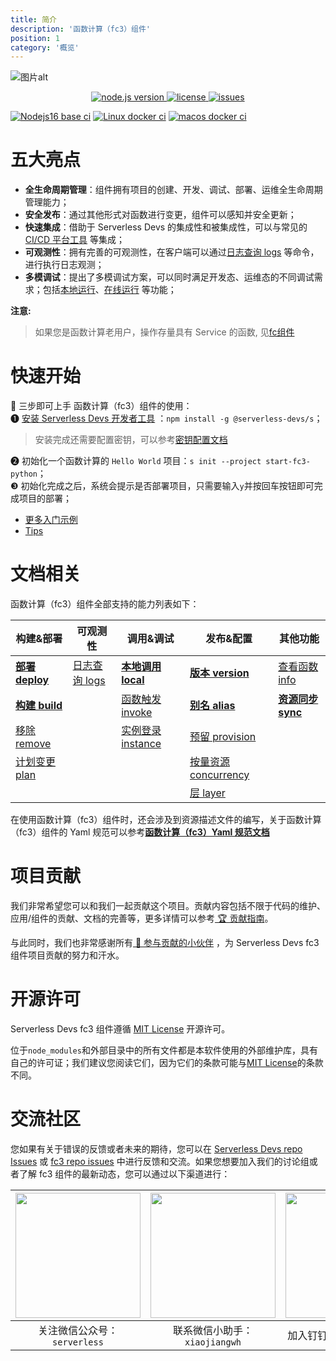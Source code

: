 ```yaml
---
title: 简介
description: '函数计算（fc3）组件'
position: 1
category: '概览'
---
```


![图片alt](https://serverless-article-picture.oss-cn-hangzhou.aliyuncs.com/1635756716877_20211101085157044368.png)
<p align="center" class="flex justify-center">
  <a href="https://nodejs.org/en/" class="ml-1">
    <img src="https://img.shields.io/badge/node-%3E%3D%2014.14.0-brightgreen" alt="node.js version">
  </a>
  <a href="https://github.com/devsapp/fc3/blob/master/LICENSE" class="ml-1">
    <img src="https://img.shields.io/badge/License-MIT-green" alt="license">
  </a>
  <a href="https://github.com/devsapp/fc3/issues" class="ml-1">
    <img src="https://img.shields.io/github/issues/devsapp/fc3" alt="issues">
  </a>
</p>

[![Nodejs16 base ci](https://github.com/devsapp/fc3/actions/workflows/ci_node16.yaml/badge.svg)](https://github.com/devsapp/fc3/actions/workflows/ci_node16.yaml) [![Linux docker ci](https://github.com/devsapp/fc3/actions/workflows/ci_with_docker_linux.yaml/badge.svg)](https://github.com/devsapp/fc3/actions/workflows/ci_with_docker_linux.yaml)  [![macos docker ci](https://github.com/devsapp/fc3/actions/workflows/ci_with_docker_macos.yaml/badge.svg)](https://github.com/devsapp/fc3/actions/workflows/ci_with_docker_macos.yaml) 

# 五大亮点

- **全生命周期管理**：组件拥有项目的创建、开发、调试、部署、运维全生命周期管理能力；
- **安全发布**：通过其他形式对函数进行变更，组件可以感知并安全更新；
- **快速集成**：借助于 Serverless Devs 的集成性和被集成性，可以与常见的 [CI/CD 平台工具](https://github.com/Serverless-Devs/Serverless-Devs/blob/master/docs/cicd.md) 等集成；
- **可观测性**：拥有完善的可观测性，在客户端可以通过[日志查询 logs](./command/logs.md) 等命令，进行执行日志观测；
- **多模调试**：提出了多模调试方案，可以同时满足开发态、运维态的不同调试需求；包括[本地运行](./command/local.md)、[在线运行](./command/invoke.md) 等功能；

**注意:**

> 如果您是函数计算老用户，操作存量具有 Service 的函数, 见[fc组件](https://docs.serverless-devs.com/fc/readme)

# 快速开始

🙋 三步即可上手 函数计算（fc3）组件的使用：   
❶ [安装 Serverless Devs 开发者工具](https://github.com/Serverless-Devs/Serverless-Devs/blob/master/docs/install.md) ：`npm install -g @serverless-devs/s`；   
> 安装完成还需要配置密钥，可以参考[密钥配置文档](config.md)  

❷ 初始化一个函数计算的 `Hello World` 项目：`s init --project start-fc3-python`；      
❸ 初始化完成之后，系统会提示是否部署项目，只需要输入`y`并按回车按钮即可完成项目的部署；

- [更多入门示例](https://github.com/devsapp/start-fc/tree/V3)
- [Tips](./tips.md)

# 文档相关

函数计算（fc3）组件全部支持的能力列表如下：

| 构建&部署 |  可观测性 |  调用&调试 |  发布&配置  |  其他功能 |
| --- |  --- | --- | --- | --- |
| [**部署 deploy**](./command/deploy.md)   | [日志查询 logs](./command/logs.md)   | [**本地调用 local**](./command/local.md)      | [**版本 version**](./command/version.md)      | [查看函数 info](./command/info.md) |
| [**构建 build**](./command/build.md)  |   | [函数触发 invoke](./command/invoke.md)    | [**别名 alias**](./command/alias.md)         | [**资源同步 sync**](./command/sync.md) | 
| [移除 remove](./command/remove.md)  | |[实例登录 instance](./command/instance.md)  |[预留 provision](./command/provision.md)  |  | 
| [计划变更 plan](./command/plan.md)| | |[按量资源 concurrency](./command/concurrency.md) | |        
| | | |[层 layer](./command/layer.md) | |               

在使用函数计算（fc3）组件时，还会涉及到资源描述文件的编写，关于函数计算（fc3）组件的 Yaml 规范可以参考[**函数计算（fc3）Yaml 规范文档**](./yaml/readme.md)

# 项目贡献

我们非常希望您可以和我们一起贡献这个项目。贡献内容包括不限于代码的维护、应用/组件的贡献、文档的完善等，更多详情可以参考[ 🏆 贡献指南](./../../CONTRIBUTING.md)。

与此同时，我们也非常感谢所有[ 👬 参与贡献的小伙伴](https://github.com/devsapp/fc3/graphs/contributors) ，为 Serverless Devs fc3 组件项目贡献的努力和汗水。

# 开源许可

Serverless Devs fc3 组件遵循 [MIT License](./../../LICENSE) 开源许可。

位于`node_modules`和外部目录中的所有文件都是本软件使用的外部维护库，具有自己的许可证；我们建议您阅读它们，因为它们的条款可能与[MIT License](./../../LICENSE)的条款不同。

# 交流社区

您如果有关于错误的反馈或者未来的期待，您可以在 [Serverless Devs repo Issues](https://github.com/serverless-devs/serverless-devs/issues) 或 [fc3 repo issues](https://github.com/devsapp/fc3/issues) 中进行反馈和交流。如果您想要加入我们的讨论组或者了解 fc3 组件的最新动态，您可以通过以下渠道进行：

<p align="center">

| <img src="https://serverless-article-picture.oss-cn-hangzhou.aliyuncs.com/1635407298906_20211028074819117230.png" width="200px" > | <img src="https://serverless-article-picture.oss-cn-hangzhou.aliyuncs.com/1635407044136_20211028074404326599.png" width="200px" > | <img src="https://serverless-article-picture.oss-cn-hangzhou.aliyuncs.com/1635407252200_20211028074732517533.png" width="200px" > |
|--- | --- | --- |
| <center>关注微信公众号：`serverless`</center> | <center>联系微信小助手：`xiaojiangwh`</center> | <center>加入钉钉交流群：`33947367`</center> | 

</p>
